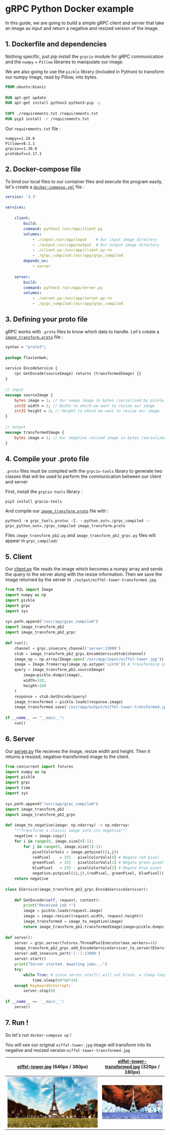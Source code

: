 # gRPC Python Docker example

In this guide, we are going to build a simple gRPC client and server that take an image as input and return a negative and resized version of the image.

## 1. Dockerfile and dependencies

Nothing specific, just pip install the `grpcio` module for gRPC communication and the `numpy` + `Pillow` libraries to manipulate our image.

We are also going to use the `pickle` library (included in Python) to transform our numpy image, read by Pillow, into bytes.

```Dockerfile
FROM ubuntu:bionic

RUN apt-get update
RUN apt-get install python3 python3-pip -y

COPY ./requirements.txt /requirements.txt
RUN pip3 install -r /requirements.txt
```

Our `requirements.txt` file :

```python-requirements
numpy==1.19.0
Pillow==8.1.1
grpcio==1.38.0
protobuf==3.17.1
```

## 2. Docker-compose file

To bind our local files to our container files and execute the program easily, let's create a [`docker-compose.yml`](./docker-compose.yml) file :

```yml
version: '3.3'

services:

    client:
        build: .
        command: python3 /usr/app/client.py
        volumes:
            - ./input:/usr/app/input    # Our input image directory
            - ./output:/usr/app/output  # Our output image directory
            - ./client.py:/usr/app/client.py:ro
            - ./grpc_compiled:/usr/app/grpc_compiled
        depends_on: 
            - server

    server:
        build: .
        command: python3 /usr/app/server.py
        volumes:
            - ./server.py:/usr/app/server.py:ro
            - ./grpc_compiled:/usr/app/grpc_compiled
```

## 3. Defining your proto file

gRPC works with `.proto` files to know which data to handle. Let's create a [`image_transform.proto`](./image_transform.proto) file :

```proto
syntax = "proto3";

package flavienbwk;

service EncodeService {
    rpc GetEncode(sourceImage) returns (transformedImage) {}
}

// input
message sourceImage {
    bytes image = 1; // Our numpy image in bytes (serialized by pickle)
    int32 width = 2; // Width to which we want to resize our image
    int32 height = 3; // Height to which we want to resize our image
}

// output
message transformedImage {
    bytes image = 1; // Our negative resized image in bytes (serialized by pickle)
}
```

## 4. Compile your .proto file

`.proto` files must be compiled with the `grpcio-tools` library to generate two classes that will be used to perform the communication between our client and server

First, install the `grpcio-tools` library :

```console
pip3 install grpcio-tools
```

And compile our [`image_transform.proto`](./image_transform.proto) file with :

```console
python3 -m grpc_tools.protoc -I. --python_out=./grpc_compiled --grpc_python_out=./grpc_compiled image_transform.proto
```

Files `image_transform_pb2.py` and `image_transform_pb2_grpc.py` files will appear in `grpc_compiled/`

## 5. Client

Our [client.py](./client.py) file reads the image which becomes a numpy array and sends the query to the server along with the resize information. Then we save the image returned by the server in `./output/eiffel-tower-transformed.jpg`.

```python
from PIL import Image
import numpy as np
import pickle
import grpc
import sys

sys.path.append("/usr/app/grpc_compiled")
import image_transform_pb2
import image_transform_pb2_grpc

def run():
    channel = grpc.insecure_channel('server:13000')
    stub = image_transform_pb2_grpc.EncodeServiceStub(channel)
    image_np = np.array(Image.open('/usr/app/input/eiffel-tower.jpg'))
    image = Image.fromarray(image_np.astype('uint8')) # Transforming np array image into Pillow's Image class
    query = image_transform_pb2.sourceImage(
        image=pickle.dumps(image),
        width=320,
        height=180
    )
    response = stub.GetEncode(query)
    image_transformed = pickle.loads(response.image)
    image_transformed.save('/usr/app/output/eiffel-tower-transformed.jpg')

if __name__ == "__main__":
    run()
```

## 6. Server

Our [server.py](./server.py) file receives the image, resize width and height. Then it returns a resized, negative-transformed image to the client.

```python
from concurrent import futures
import numpy as np
import pickle
import grpc
import time
import sys

sys.path.append("/usr/app/grpc_compiled")
import image_transform_pb2
import image_transform_pb2_grpc

def image_to_negative(image: np.ndarray) -> np.ndarray:
    """Transforms a classic image into its negative"""
    negative = image.copy()
    for i in range(0, image.size[0]-1):
        for j in range(0, image.size[1]-1):
            pixelColorVals = image.getpixel((i,j))
            redPixel    = 255 - pixelColorVals[0] # Negate red pixel
            greenPixel  = 255 - pixelColorVals[1] # Negate green pixel
            bluePixel   = 255 - pixelColorVals[2] # Negate blue pixel
            negative.putpixel((i,j),(redPixel, greenPixel, bluePixel))
    return negative

class EService(image_transform_pb2_grpc.EncodeServiceServicer):

    def GetEncode(self, request, context):
        print("Received job !")
        image = pickle.loads(request.image)
        image = image.resize((request.width, request.height))
        image_transformed = image_to_negative(image)
        return image_transform_pb2.transformedImage(image=pickle.dumps(image_transformed))

def serve():
    server = grpc.server(futures.ThreadPoolExecutor(max_workers=4))
    image_transform_pb2_grpc.add_EncodeServiceServicer_to_server(EService(),server)
    server.add_insecure_port('[::]:13000')
    server.start()
    print("Server started. Awaiting jobs...")
    try:
        while True: # since server.start() will not block, a sleep-loop is added to keep alive
            time.sleep(60*60*24)
    except KeyboardInterrupt:
        server.stop(0)

if __name__ == '__main__':
    serve()
```

## 7. Run !

So let's run `docker-compose up` !

You will see our original `eiffel-tower.jpg` image will transform into its negative and resized version `eiffel-tower-transformed.jpg`

| [eiffel-tower.jpg](./inpupt/eiffel-tower.jpg) (640px / 360px) | [eiffel-tower-transformed.jpg](./output/eiffel-tower-transformed.jpg) (320px / 180px) |
| ------------------------------------------------------ | ------------------------------------------------------------------------------ |
| ![Original image](./input/eiffel-tower.jpg)                  | ![Transformed image](./output/eiffel-tower-transformed.jpg)                           |
